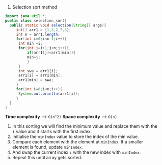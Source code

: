 1. Selection sort method 

```java
import java.util.*;
public class selection_sort{
  public static void selection(String[] args){
     int[] arr1 = {1,3,2,7,5};
     int n = arr1.length;
     for(int i=0;i<n-1;i++){
      int min =i;
      for(int j=i+1;j<n;j++){
          if(arr1[j]<arr1[min]){
          min=j;
          }
      }
      int swa = arr1[i];
      arr1[i] = arr1[min];
      arr1[min] = swa;
     }
     for(int i=0;i<n;i++){
      System.out.println(arr1[i]);
     }
  }
}
```
 **Time complexity** --> `O(n^2)`
 **Space complexity** --> `O(n)`

1. In this sorting we will find the minimum value and replace them with the `i` value and it starts with the first index.
2. Initialise the `minIndex` value to store the index of the min value.
3. Compare each element with the element at `minIndex`. If a smaller element is found, update `minIndex`.
4. And swap the current index `i` with the new index with `minIndex`.
5. Repeat this until array gets sorted.
